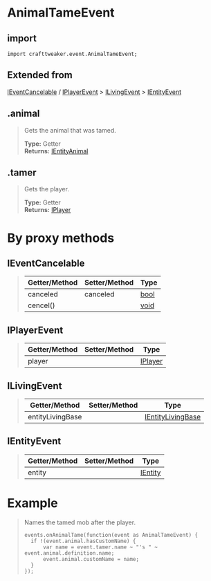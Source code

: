 # AnimalTameEvent

## import
`import crafttweaker.event.AnimalTameEvent;`

## Extended from

[IEventCancelable](/CraftTweaker/Vanilla/Events/IEventCancelable.md) / [IPlayerEvent](/CraftTweaker/Vanilla/Events/IPlayerEvent.md) > [ILivingEvent](/CraftTweaker/Vanilla/Events/ILivingEvent.md) > [IEntityEvent](CraftTweaker/Vanilla/Events/IEntityEvent.md)

## .animal
> Gets the animal that was tamed.
>
> **Type:** Getter  
> **Returns:** [IEntityAnimal](/CraftTweaker/Vanilla/Entities/IEntityAnimal.md)

## .tamer
> Gets the player.
>
> **Type:** Getter  
> **Returns:** [IPlayer](/CraftTweaker/Vanilla/Player/IPlayer.md)

# By proxy methods

## IEventCancelable
> | Getter/Method   | Setter/Method     | Type                                              |
> |-----------------|-------------------|---------------------------------------------------|
> | canceled        | canceled          | [bool](/CraftTweaker/Vanilla/Base-Types/bool.md)  |
> | cencel()        |                   | [void](/CraftTweaker/Vanilla/Base-Types/void.md)  |

## IPlayerEvent
> | Getter/Method   | Setter/Method     | Type                                                  |
> |-----------------|-------------------|-------------------------------------------------------|
> | player          |                   | [IPlayer](/CraftTweaker/Vanilla/Player/IPlayer.md)    |

## ILivingEvent
> | Getter/Method   | Setter/Method     | Type                                                                      |
> |-----------------|-------------------|---------------------------------------------------------------------------|
> | entityLivingBase|                   | [IEntityLivingBase](/CraftTweaker/Vanilla/Entities/IEntityLivingBase.md)  |

## IEntityEvent
> | Getter/Method   | Setter/Method     | Type                                                  |
> |-----------------|-------------------|-------------------------------------------------------|
> | entity          |                   | [IEntity](/CraftTweaker/Vanilla/Entities/IEntity.md)  |

# Example
> Names the tamed mob after the player.
>
> ```
> events.onAnimalTame(function(event as AnimalTameEvent) {
>	if !(event.animal.hasCustomName) {
>		var name = event.tamer.name ~ "'s " ~ event.animal.definition.name;
>		event.animal.customName = name;
>	}
> });
> ```